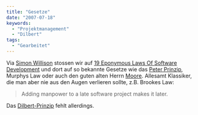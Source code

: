 ```yaml
---
title: "Gesetze"
date: "2007-07-18"
keywords:
  - "Projektmanagement"
  - "Dilbert"
tags:
  - "Gearbeitet"
---
```


Via [Simon Willison](http://simonwillison.net/2007/Jul/18/eponymous/) stossen wir auf [19 Eponymous Laws Of Software Development](http://haacked.com/archive/2007/07/17/the-eponymous-laws-of-software-development.aspx) und dort auf so bekannte Gesetze wie das [Peter Prinzip](http://de.wikipedia.org/wiki/Peter-Prinzip "Wikipedia: Peter Prinzip"), Murphys Law oder auch den guten alten Herrn [Moore](http://de.wikipedia.org/wiki/Moorsches_Gesetz "Wikipedia: Moorsches Gesetz"). Allesamt Klassiker, die man aber nie aus den Augen verlieren sollte, z.B. Brookes Law:

> Adding manpower to a late software project makes it later.

Das [Dilbert-Prinzip](http://de.wikipedia.org/wiki/Dilbert-Prinzip "Wikipedia: Dilbert-Prinzip") fehlt allerdings.
